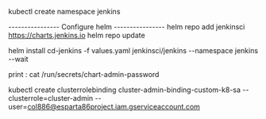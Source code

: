 

kubectl create namespace jenkins


---------------- Configure helm ----------------
 helm repo add jenkinsci https://charts.jenkins.io
 helm repo update


 helm install cd-jenkins -f values.yaml jenkinsci/jenkins --namespace jenkins --wait

print : cat /run/secrets/chart-admin-password



kubectl create clusterrolebinding cluster-admin-binding-custom-k8-sa  --clusterrole=cluster-admin --user=col886@esparta86project.iam.gserviceaccount.com